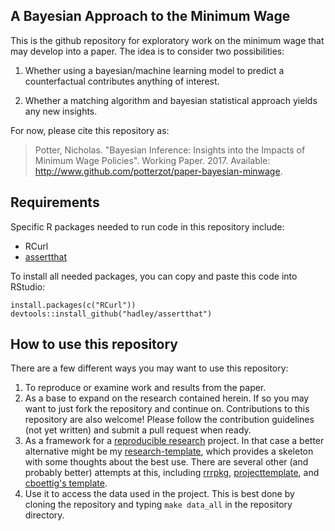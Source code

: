 <!-- README.md is generated from README.Rmd. Please edit that file -->
A Bayesian Approach to the Minimum Wage
---------------------------------------

This is the github repository for exploratory work on the minimum wage that may develop into a paper. The idea is to consider two possibilities:

1.  Whether using a bayesian/machine learning model to predict a counterfactual contributes anything of interest.

2.  Whether a matching algorithm and bayesian statistical approach yields any new insights.

For now, please cite this repository as:

> Potter, Nicholas. "Bayesian Inference: Insights into the Impacts of Minimum Wage Policies". Working Paper. 2017. Available: <http://www.github.com/potterzot/paper-bayesian-minwage>.

Requirements
------------

Specific R packages needed to run code in this repository include:

-   RCurl
-   [assertthat](https://github.com/hadley/assertthat)

To install all needed packages, you can copy and paste this code into RStudio:

    install.packages(c("RCurl"))
    devtools::install_github("hadley/assertthat")

How to use this repository
--------------------------

There are a few different ways you may want to use this repository:

1.  To reproduce or examine work and results from the paper.
2.  As a base to expand on the research contained herein. If so you may want to just fork the repository and continue on. Contributions to this repository are also welcome! Please follow the contribution guidelines (not yet written) and submit a pull request when ready.
3.  As a framework for a [reproducible research](http://kbroman.org/Tools4RR/) project. In that case a better alternative might be my [research-template](github.com/potterzot/research-template), which provides a skeleton with some thoughts about the best use. There are several other (and probably better) attempts at this, including [rrrpkg](https://github.com/ropensci/rrrpkg), [projecttemplate](http://projecttemplate.net/), and [cboettig's template](https://github.com/cboettig/template).
4.  Use it to access the data used in the project. This is best done by cloning the repository and typing `make data_all` in the repository directory.

